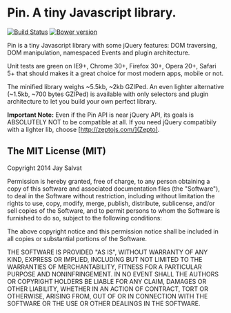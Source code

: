 Pin. A tiny Javascript library.
===============================

[![Build Status](https://travis-ci.org/jaysalvat/pin.png?branch=master)](https://travis-ci.org/jaysalvat/pin)
[![Bower version](https://badge.fury.io/bo/pin.svg)](http://badge.fury.io/bo/pin)

Pin is a tiny Javascript library with some jQuery features:
DOM traversing, DOM manipulation, namespaced Events and plugin architecture.

Unit tests are green on IE9+, Chrome 30+, Firefox 30+, Opera 20+, Safari 5+ 
that should makes it a great choice for most modern apps, mobile or not.

The minified library weighs ~5.5kb, ~2kb GZIPed.
An even lighter alternative (~1.5kb, ~700 bytes GZIPed) is available with only
selectors and plugin architecture to let you build your own perfect library.

**Important Note:** Even if the Pin API is near jQuery API, its goals is ABSOLUTELY NOT
to be compatible at all.
If you need jQuery compatibily with a lighter lib, choose [http://zeptojs.com/](Zepto).


The MIT License (MIT)
---------------------

Copyright 2014 Jay Salvat

Permission is hereby granted, free of charge, to any person
obtaining a copy of this software and associated documentation
files (the "Software"), to deal in the Software without
restriction, including without limitation the rights to use,
copy, modify, merge, publish, distribute, sublicense, and/or sell
copies of the Software, and to permit persons to whom the
Software is furnished to do so, subject to the following
conditions:

The above copyright notice and this permission notice shall be
included in all copies or substantial portions of the Software.

THE SOFTWARE IS PROVIDED "AS IS", WITHOUT WARRANTY OF ANY KIND,
EXPRESS OR IMPLIED, INCLUDING BUT NOT LIMITED TO THE WARRANTIES
OF MERCHANTABILITY, FITNESS FOR A PARTICULAR PURPOSE AND
NONINFRINGEMENT. IN NO EVENT SHALL THE AUTHORS OR COPYRIGHT
HOLDERS BE LIABLE FOR ANY CLAIM, DAMAGES OR OTHER LIABILITY,
WHETHER IN AN ACTION OF CONTRACT, TORT OR OTHERWISE, ARISING
FROM, OUT OF OR IN CONNECTION WITH THE SOFTWARE OR THE USE OR
OTHER DEALINGS IN THE SOFTWARE.

